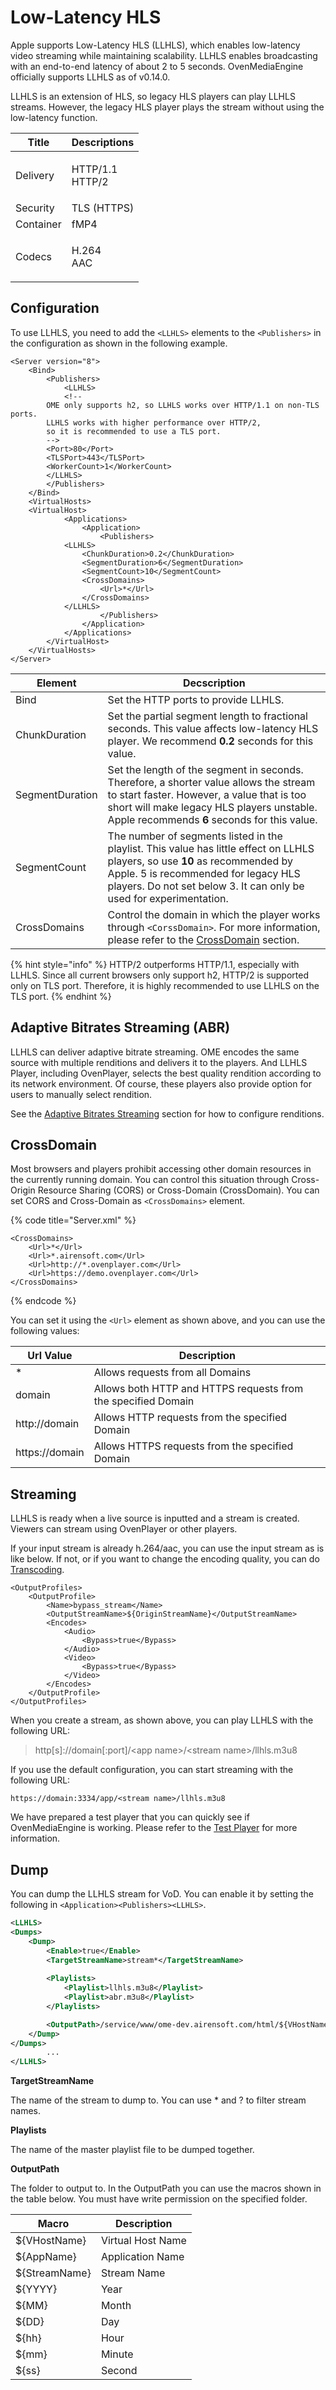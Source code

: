 # Low-Latency HLS

Apple supports Low-Latency HLS (LLHLS), which enables low-latency video streaming while maintaining scalability. LLHLS enables broadcasting with an end-to-end latency of about 2 to 5 seconds. OvenMediaEngine officially supports LLHLS as of v0.14.0.&#x20;

LLHLS is an extension of HLS, so legacy HLS players can play LLHLS streams. However, the legacy HLS player plays the stream without using the low-latency function.

| Title     | Descriptions              |
| --------- | ------------------------- |
| Delivery  | <p>HTTP/1.1<br>HTTP/2</p> |
| Security  | TLS (HTTPS)               |
| Container | fMP4                      |
| Codecs    | <p>H.264<br>AAC</p>       |

## Configuration

To use LLHLS, you need to add the `<LLHLS>` elements to the `<Publishers>` in the configuration as shown in the following example.

```markup
<Server version="8">
    <Bind>
        <Publishers>
            <LLHLS>
	        <!-- 
		OME only supports h2, so LLHLS works over HTTP/1.1 on non-TLS ports. 
		LLHLS works with higher performance over HTTP/2, 
		so it is recommended to use a TLS port.
		-->
		<Port>80</Port>
		<TLSPort>443</TLSPort>
		<WorkerCount>1</WorkerCount>
	    </LLHLS>
        </Publishers>
    </Bind>
    <VirtualHosts>
	<VirtualHost>
            <Applications>
                <Application>
                    <Publishers>
			<LLHLS>
				<ChunkDuration>0.2</ChunkDuration>
				<SegmentDuration>6</SegmentDuration>
				<SegmentCount>10</SegmentCount>
				<CrossDomains>
					<Url>*</Url>
				</CrossDomains>
			</LLHLS>
                    </Publishers>
                </Application>
            </Applications>
        </VirtualHost>
    </VirtualHosts>
</Server>
```

| Element         | Decscription                                                                                                                                                                                                                               |
| --------------- | ------------------------------------------------------------------------------------------------------------------------------------------------------------------------------------------------------------------------------------------ |
| Bind            | Set the HTTP ports to provide LLHLS.                                                                                                                                                                                                       |
| ChunkDuration   | Set the partial segment length to fractional seconds. This value affects low-latency HLS player. We recommend **0.2** seconds for this value.                                                                                              |
| SegmentDuration | Set the length of the segment in seconds. Therefore, a shorter value allows the stream to start faster. However, a value that is too short will make legacy HLS players unstable. Apple recommends **6** seconds for this value.           |
| SegmentCount    | The number of segments listed in the playlist. This value has little effect on LLHLS players, so use **10** as recommended by Apple. 5 is recommended for legacy HLS players. Do not set below 3. It can only be used for experimentation. |
| CrossDomains    | Control the domain in which the player works through `<CorssDomain>`. For more information, please refer to the [CrossDomain](hls-mpeg-dash.md#crossdomain) section.                                                                       |

{% hint style="info" %}
HTTP/2 outperforms HTTP/1.1, especially with LLHLS. Since all current browsers only support h2, HTTP/2 is supported only on TLS port. Therefore, it is highly recommended to use LLHLS on the TLS port.
{% endhint %}

## Adaptive Bitrates Streaming (ABR)

LLHLS can deliver adaptive bitrate streaming. OME encodes the same source with multiple renditions and delivers it to the players. And LLHLS Player, including OvenPlayer, selects the best quality rendition according to its network environment. Of course, these players also provide option for users to manually select rendition.

See the [Adaptive Bitrates Streaming](../transcoding/#adaptive-bitrates-streaming-abr) section for how to configure renditions.

## CrossDomain

Most browsers and players prohibit accessing other domain resources in the currently running domain. You can control this situation through Cross-Origin Resource Sharing (CORS) or Cross-Domain (CrossDomain). You can set CORS and Cross-Domain as `<CrossDomains>` element.

{% code title="Server.xml" %}
```markup
<CrossDomains>
    <Url>*</Url>
    <Url>*.airensoft.com</Url>
    <Url>http://*.ovenplayer.com</Url>
    <Url>https://demo.ovenplayer.com</Url>
</CrossDomains>
```
{% endcode %}

You can set it using the `<Url>` element as shown above, and you can use the following values:

| Url Value      | Description                                                   |
| -------------- | ------------------------------------------------------------- |
| \*             | Allows requests from all Domains                              |
| domain         | Allows both HTTP and HTTPS requests from the specified Domain |
| http://domain  | Allows HTTP requests from the specified Domain                |
| https://domain | Allows HTTPS requests from the specified Domain               |

## Streaming

LLHLS is ready when a live source is inputted and a stream is created. Viewers can stream using OvenPlayer or other players.

If your input stream is already h.264/aac, you can use the input stream as is like below. If not, or if you want to change the encoding quality, you can do [Transcoding](../transcoding/).

```markup
<OutputProfiles>
	<OutputProfile>
		<Name>bypass_stream</Name>
		<OutputStreamName>${OriginStreamName}</OutputStreamName>
		<Encodes>
			<Audio>
				<Bypass>true</Bypass>
			</Audio>
			<Video>
				<Bypass>true</Bypass>
			</Video>
		</Encodes>
	</OutputProfile>
</OutputProfiles>
```

When you create a stream, as shown above, you can play LLHLS with the following URL:

> http\[s]://domain\[:port]/\<app name>/\<stream name>/llhls.m3u8

If you use the default configuration, you can start streaming with the following URL:

`https://domain:3334/app/<stream name>/llhls.m3u8`

We have prepared a test player that you can quickly see if OvenMediaEngine is working. Please refer to the [Test Player](../test-player.md) for more information.



## Dump

You can dump the LLHLS stream for VoD. You can enable it by setting the following in `<Application><Publishers><LLHLS>`.

```xml
<LLHLS>
<Dumps>
	<Dump>
		<Enable>true</Enable>
		<TargetStreamName>stream*</TargetStreamName>
		
		<Playlists>
			<Playlist>llhls.m3u8</Playlist>
			<Playlist>abr.m3u8</Playlist>
		</Playlists>

		<OutputPath>/service/www/ome-dev.airensoft.com/html/${VHostName}_${AppName}_${StreamName}/${YYYY}_${MM}_${DD}_${hh}_${mm}_${ss}</OutputPath>
	</Dump>
</Dumps>
        ...
</LLHLS>
```

**TargetStreamName**

&#x20;   The name of the stream to dump to. You can use \* and ? to filter stream names.

**Playlists**

&#x20;   The name of the master playlist file to be dumped together.

**OutputPath**

&#x20;   The folder to output to. In the OutputPath you can use the macros shown in the table below. You must have write permission on the specified folder.

| Macro         | Description       |
| ------------- | ----------------- |
| ${VHostName}  | Virtual Host Name |
| ${AppName}    | Application Name  |
| ${StreamName} | Stream Name       |
| ${YYYY}       | Year              |
| ${MM}         | Month             |
| ${DD}         | Day               |
| ${hh}         | Hour              |
| ${mm}         | Minute            |
| ${ss}         | Second            |

